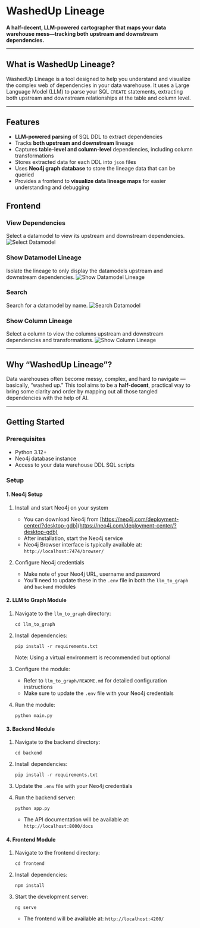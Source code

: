 # WashedUp Lineage

**A half-decent, LLM-powered cartographer that maps your data warehouse mess—tracking both upstream and downstream dependencies.**

---

## What is WashedUp Lineage?

WashedUp Lineage is a tool designed to help you understand and visualize the complex web of dependencies in your data warehouse. It uses a Large Language Model (LLM) to parse your SQL `CREATE` statements, extracting both upstream and downstream relationships at the table and column level.

---

## Features

- **LLM-powered parsing** of SQL DDL to extract dependencies  
- Tracks **both upstream and downstream** lineage  
- Captures **table-level and column-level** dependencies, including column transformations  
- Stores extracted data for each DDL into `json` files
- Uses **Neo4j graph database** to store the lineage data that can be queried
- Provides a frontend to **visualize data lineage maps** for easier understanding and debugging

## Frontend 
### View Dependencies
Select a datamodel to view its upstream and downstream dependencies.
![Select Datamodel](resources/zoom_lineage.gif)

### Show Datamodel Lineage
Isolate the lineage to only display the datamodels upstream and downstream dependencies.
![Show Datamodel Lineage](resources/datamodel_lineage.gif)

### Search
Search for a datamodel by name.
![Search Datamodel](resources/search.gif)

### Show Column Lineage
Select a column to view the columns upstream and downstream dependencies and transformations.
![Show Column Lineage](resources/column_lineage.gif)

---

## Why “WashedUp Lineage”?

Data warehouses often become messy, complex, and hard to navigate — basically, “washed up.” This tool aims to be a **half-decent**, practical way to bring some clarity and order by mapping out all those tangled dependencies with the help of AI.

---

## Getting Started

### Prerequisites

- Python 3.12+  
- Neo4j database instance  
- Access to your data warehouse DDL SQL scripts  

### Setup

#### 1. Neo4j Setup

1. Install and start Neo4j on your system
   - You can download Neo4j from [https://neo4j.com/deployment-center/?desktop-gdb](https://neo4j.com/deployment-center/?desktop-gdb)
   - After installation, start the Neo4j service
   - Neo4j Browser interface is typically available at: `http://localhost:7474/browser/`

2. Configure Neo4j credentials
   - Make note of your Neo4j URL, username and password
   - You'll need to update these in the `.env` file in both the `llm_to_graph` and `backend` modules

#### 2. LLM to Graph Module

1. Navigate to the `llm_to_graph` directory:
   ```
   cd llm_to_graph
   ```

2. Install dependencies:
   ```
   pip install -r requirements.txt
   ```
   Note: Using a virtual environment is recommended but optional

3. Configure the module:
   - Refer to `llm_to_graph/README.md` for detailed configuration instructions
   - Make sure to update the `.env` file with your Neo4j credentials

4. Run the module:
   ```
   python main.py
   ```

#### 3. Backend Module

1. Navigate to the backend directory:
   ```
   cd backend
   ```

2. Install dependencies:
   ```
   pip install -r requirements.txt
   ```

3. Update the `.env` file with your Neo4j credentials

4. Run the backend server:
   ```
   python app.py
   ```
   - The API documentation will be available at: `http://localhost:8000/docs`

#### 4. Frontend Module

1. Navigate to the frontend directory:
   ```
   cd frontend
   ```

2. Install dependencies:
   ```
   npm install
   ```

3. Start the development server:
   ```
   ng serve
   ```
   - The frontend will be available at: `http://localhost:4200/`
